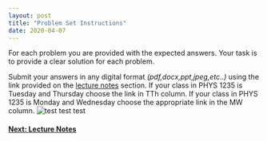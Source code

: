 ```yaml
---
layout: post
title: "Problem Set Instructions"
date: 2020-04-07
---
```


For each problem you are provided with the expected answers. Your task is to provide a clear
solution for each problem.

Submit your answers in any digital format *(pdf,docx,ppt,jpeg,etc..)* using the link
provided on the [lecture notes](https://phys1235.github.io/lecture-notes/) section. If your class in PHYS 1235 is Tuesday and Thursday choose the link in TTh column. If your class in PHYS 1235 is Monday and Wednesday choose the appropriate link in the MW column.
![test test test]({{site.url}}/assets/test.png)

#### [Next: Lecture Notes](/lecture-notes/)